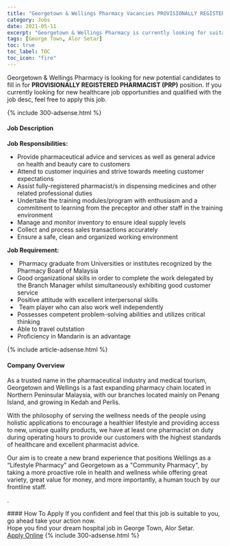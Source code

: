 ```yaml
---
title: "Georgetown & Wellings Pharmacy Vacancies PROVISIONALLY REGISTERED PHARMACIST (PRP)" 
category: Jobs 
date: 2021-05-11 
excerpt: "Georgetown & Wellings Pharmacy is currently looking for suitable person to fill in the PROVISIONALLY REGISTERED PHARMACIST (PRP) which positioned at George Town, Alor Setar" 
tags: [George Town, Alor Setar] 
toc: true 
toc_label: TOC 
toc_icon: "fire" 
--- 
```


<p>Georgetown & Wellings Pharmacy is looking for new potential candidates to fill in for <b>PROVISIONALLY REGISTERED PHARMACIST (PRP)</b> position. If you currently looking for new healthcare job opportunities and qualified with the job desc, feel free to apply this job.
</p>{% include 300-adsense.html %} 
<div><div><h4>Job Description</h4></div><div><div><span><div><p><strong>Job Responsibilities:</strong></p><ul><li><span>Provide pharmaceutical advice and services as well as general advice on health and beauty care to customers</span></li><li><span>Attend to customer inquiries and strive towards meeting customer expectations</span></li><li><span>Assist fully-registered pharmacist/s in dispensing medicines and other related professional duties</span></li><li><span>Undertake the training modules/program with enthusiasm and a commitment to learning from the preceptor and other staff in the training environment</span></li><li><span>Manage and monitor inventory to ensure ideal supply levels</span></li><li><span>Collect and process sales transactions accurately</span></li><li><span>Ensure a safe, clean and organized working environment</span></li></ul><p><strong>Job Requirement:</strong></p><ul><li><span>&#160;</span>Pharmacy graduate from Universities or institutes recognized by the Pharmacy Board of Malaysia</li><li>Good organizational skills in order to complete the work delegated by the Branch Manager whilst simultaneously exhibiting good customer service</li><li>Positive attitude with excellent interpersonal skills</li><li><span>&#160;</span>Team player who can also work well independently</li><li>Possesses competent problem-solving abilities and utilizes critical thinking</li><li>Able to travel outstation</li><li>Proficiency in Mandarin is an advantage</li></ul></div></span></div></div></div> 
{% include article-adsense.html %} 
<div><div><h4>Company Overview</h4></div><div><div><span><div><p>As a trusted name in the pharmaceutical industry and medical tourism, Georgetown and Wellings is a fast expanding&#160;pharmacy chain located in Northern Peninsular Malaysia, with our branches located mainly on Penang Island, and growing in Kedah and Perlis.&#160;</p><p>With the philosophy of serving the wellness needs of the people using holistic applications to encourage a healthier lifestyle and providing access to new, unique quality products, we have at least one pharmacist on duty during operating hours to provide our customers with the highest standards of healthcare and excellent pharmacist advice.</p><p>Our aim is to create a new brand experience that positions Wellings as a &#8220;Lifestyle Pharmacy&#8221; and Georgetown as a "Community Pharmacy", by taking a more proactive role in health and wellness while offering great variety, great value for money, and more importantly, a human touch by our frontline staff.</p><p>.</p></div></span></div></div></div> 
#### How To Apply 
If you confident and feel that this job is suitable to you, go ahead take your action now. <br/> 
Hope you find your dream hospital job in George Town, Alor Setar. <br/> 
<a href="https://www.jobstreet.com.my/en/job/provisionally-registered-pharmacist-prp-4563896?jobId=jobstreet-my-job-4563896" class="btn btn--warning" target="_blank" rel="nofollow noopenner">Apply Online</a> 
{% include 300-adsense.html %} 